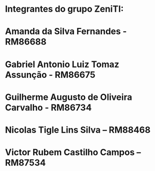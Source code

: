 # Integrantes do grupo ZeniTI:

# Amanda da Silva Fernandes - RM86688
# Gabriel Antonio Luiz Tomaz Assunção - RM86675
# Guilherme Augusto de Oliveira Carvalho - RM86734 
# Nicolas Tigle Lins Silva – RM88468 
# Victor Rubem Castilho Campos – RM87534  
